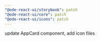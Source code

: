 ```yaml
---
"@ode-react-ui/storybook": patch
"@ode-react-ui/core": patch
"@ode-react-ui/icons": patch
---
```


update AppCard component, add icon files
